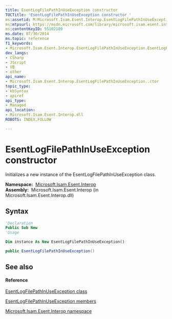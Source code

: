 ```yaml
---
title: EsentLogFilePathInUseException constructor 
TOCTitle: 'EsentLogFilePathInUseException constructor '
ms:assetid: M:Microsoft.Isam.Esent.Interop.EsentLogFilePathInUseException.#ctor
ms:mtpsurl: https://msdn.microsoft.com/library/microsoft.isam.esent.interop.esentlogfilepathinuseexception.esentlogfilepathinuseexception(v=EXCHG.10)
ms:contentKeyID: 55102189
ms.date: 07/30/2014
ms.topic: reference
f1_keywords:
- Microsoft.Isam.Esent.Interop.EsentLogFilePathInUseException.EsentLogFilePathInUseException
dev_langs:
- CSharp
- JScript
- VB
- other
api_name: 
- Microsoft.Isam.Esent.Interop.EsentLogFilePathInUseException..ctor
topic_type: 
- kbSyntax
- apiref
api_type: 
- Managed
api_location: 
- Microsoft.Isam.Esent.Interop.dll
ROBOTS: INDEX,FOLLOW

---
```


# EsentLogFilePathInUseException constructor

Initializes a new instance of the EsentLogFilePathInUseException class.

**Namespace:**  [Microsoft.Isam.Esent.Interop](./microsoft.isam.esent.interop-namespace.md)  
**Assembly:**  Microsoft.Isam.Esent.Interop (in Microsoft.Isam.Esent.Interop.dll)

## Syntax

``` vb
'Declaration
Public Sub New
'Usage

Dim instance As New EsentLogFilePathInUseException()
```

``` csharp
public EsentLogFilePathInUseException()
```

## See also

#### Reference

[EsentLogFilePathInUseException class](./esentlogfilepathinuseexception-class.md)

[EsentLogFilePathInUseException members](./esentlogfilepathinuseexception-members.md)

[Microsoft.Isam.Esent.Interop namespace](./microsoft.isam.esent.interop-namespace.md)